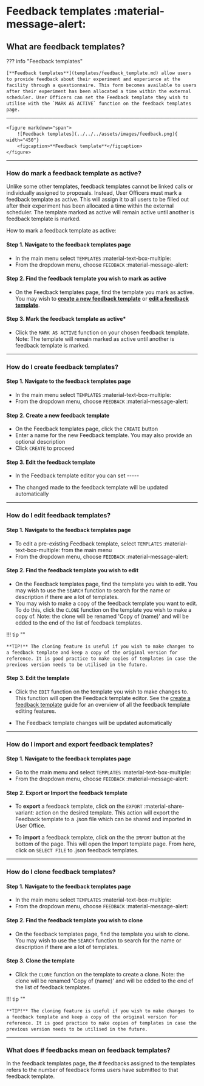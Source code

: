 
# Feedback templates :material-message-alert:

## **What are feedback templates?**

??? info "Feedback templates" 

    [**Feedback templates**](templates/feedback_template.md) allow users to provide feedback about their experiment and experience at the facility through a questionnaire. This form becomes available to users after their experiment has been allocated a time within the external scheduler. User Officers can set the Feedback template they wish to utilise with the `MARK AS ACTIVE` function on the feedback templates page. 
    ______________________________________________________________________________________
    
    <figure markdown="span">  
        ![Feedback templates](../../../assets/images/feedback.png){ width="450"}
        <figcaption>**Feedback template**</figcaption>
    </figure>

_____________________________________________________________________________________________________

### **How do mark a feedback template as active?**

Unlike some other templates, feedback templates cannot be linked calls or individually assigned to proposals. Instead, User Officers must mark a feedback template as active. This will assign it to all users to be filled out after their experiment has been allocated a time within the external scheduler. The template marked as active will remain active until another is feedback template is marked.  

How to mark a feedback template as active: 

#### **Step 1. Navigate to the feedback templates page**

* In the main menu select `TEMPLATES` :material-text-box-multiple:
* From the dropdown menu, choose `FEEDBACK` :material-message-alert:

#### **Step 2. Find the feedback template you wish to mark as active**

* On the Feedback templates page, find the template you mark as active. You may wish to [**create a new feedback template**](templates/feedback_template.md) or [**edit a feedback template**](templates/feedback_template.md).

#### **Step 3. Mark the feedback template as active***
* Click the `MARK AS ACTIVE` function on your chosen feedback template. Note: The template will remain marked as active until another is feedback template is marked.  

_____________________________________________________________________________________________________

### **How do I create feedback templates?**

#### **Step 1. Navigate to the feedback templates page**

* In the main menu select `TEMPLATES` :material-text-box-multiple:
* From the dropdown menu, choose `FEEDBACK` :material-message-alert:

#### **Step 2. Create a new feedback template**

* On the Feedback templates page, click the `CREATE` button
* Enter a name for the new Feedback template. You may also provide an optional description
* Click `CREATE` to proceed

#### **Step 3. Edit the feedback template**

* In the Feedback template editor you can set -----

* The changed made to the feedback template will be updated automatically

_____________________________________________________________________________________________________

### **How do I edit feedback templates?**

#### **Step 1. Navigate to the feedback templates page**

* To edit a pre-existing Feedback template, select `TEMPLATES` :material-text-box-multiple: from the main menu
* From the dropdown menu, choose `FEEDBACK` :material-message-alert:

#### **Step 2. Find the feedback template you wish to edit**

* On the Feedback templates page, find the template you wish to edit. You may wish to use the `SEARCH` function to search for the name or description if there are a lot of templates.
* You may wish to make a copy of the feedback template you want to edit. To do this, click the `CLONE` function on the template you wish to make a copy of.  Note: the clone will be renamed 'Copy of (name)' and will be edded to the end of the list of feedback templates. 

!!! tip ""

    **TIP!** The cloning feature is useful if you wish to make changes to a feedback template and keep a copy of the original version for reference. It is good practice to make copies of templates in case the previous version needs to be utilised in the future.

#### **Step 3. Edit the template**

* Click the `EDIT` function on the template you wish to make changes to. This function will open the Feedback template editor. See the [create a feedback template](templates/feedback_template.md) guide for an overview of all the feedback template editing features.

* The Feedback template changes will be updated automatically

_____________________________________________________________________________________________________

### **How do I import and export feedback templates?**

#### **Step 1. Navigate to the feedback templates page**

* Go to the main menu and select `TEMPLATES` :material-text-box-multiple:
* From the dropdown menu, choose `FEEDBACK` :material-message-alert:

#### **Step 2. Export or Import the feedback template**

* To **export** a feedback template, click on the `EXPORT` :material-share-variant: action on the desired template. This action will export the Feedback template to a .json file which can be shared and imported in User Office. 

* To **import** a feedback template, click on the the `IMPORT` button at the bottom of the page. This will open the Import template page. From here, click on `SELECT FILE` to .json feedback templates.

_____________________________________________________________________________________________________

### **How do I clone feedback templates?**

#### **Step 1. Navigate to the feedback templates page**

* In the main menu select `TEMPLATES` :material-text-box-multiple:
* From the dropdown menu, choose `FEEDBACK` :material-message-alert:

#### **Step 2. Find the feedback template you wish to clone**

* On the feedback templates page, find the template you wish to clone. You may wish to use the `SEARCH` function to search for the name or description if there are a lot of templates.

#### **Step 3. Clone the template**

* Click the `CLONE` function on the template to create a clone. Note: the clone will be renamed 'Copy of (name)' and will be edded to the end of the list of feedback templates. 

!!! tip ""

    **TIP!** The cloning feature is useful if you wish to make changes to a feedback template and keep a copy of the original version for reference. It is good practice to make copies of templates in case the previous version needs to be utilised in the future.

_____________________________________________________________________________________________________

### **What does # feedbacks mean on feedback templates?**

In the feedback templates page, the # feedbacks assigned to the templates refers to the number of feedback forms users have submitted to that feedback template. 
